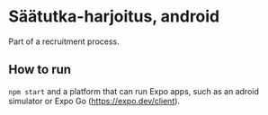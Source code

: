 # Säätutka-harjoitus, android

Part of a recruitment process.

## How to run

`npm start` and a platform that can run Expo apps, such as an adroid simulator
or Expo Go (https://expo.dev/client).

